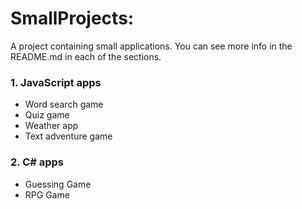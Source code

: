 # SmallProjects:

A project containing small applications.
 You can see more info in the README.md in each of the sections.

### 1. JavaScript apps

- Word search game
- Quiz game
- Weather app
- Text adventure game

### 2. C# apps
- Guessing Game
- RPG Game

